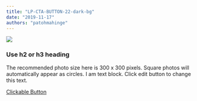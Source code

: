 ```yaml
---
title: "LP-CTA-BUTTON-22-dark-bg"
date: "2019-11-17"
authors: "patohmahinge"
---
```


![](images/placeholder-300x300.jpg)

### Use h2 or h3 heading

The recommended photo size here is 300 x 300 pixels. Square photos will automatically appear as circles. I am text block. Click edit button to change this text.

[Clickable Button](#)
